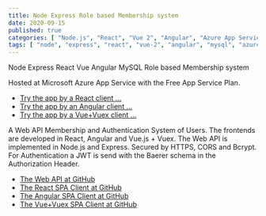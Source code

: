 ```yaml
---
title: Node Express Role based Membership system
date: 2020-09-15
published: true
categories: [ "Node.js", "React", "Vue 2", "Angular", "Azure App Service", "MySQL" ]
tags: [ "node", "express", "react", "vue-2", "angular", "mysql", "azure" ]
---
```



Node Express React Vue Angular MySQL Role based Membership system

Hosted at Microsoft Azure App Service with the Free App Service Plan.

<ul>
<li><a href="https://spa.react.jwt.signup.persteenolsen.com" target="_blank" title="Membership">Try the app by a React client ...</a></li>
<li><a href="https://spa.angular.jwt.signup.persteenolsen.com" target="_blank" title="Membership">Try the app by an Angular client ...</a></li>
<li><a href="https://spa.vue.jwt.signup.persteenolsen.com" target="_blank" title="Membership">Try the app by a Vue+Vuex client ...</a></li>
</ul>

A Web API Membership and Authentication System of Users. The frontends are developed in React, Angular and Vue.js + Vuex. The Web API is implemented in Node.js and Express. Secured by HTTPS, CORS and Bcrypt. For Authentication a JWT is send with the Baerer schema in the Authorization Header.

<ul>
<li><a href="https://github.com/persteenolsen/node-express-jwt-signup-api" target="_blank">The Web API at GitHub</a></li>
<li><a href="https://github.com/persteenolsen/react-spa-jwt-signup-client" target="_blank">The React SPA Client at GitHub</a></li>
<li><a href="https://github.com/persteenolsen/angular-spa-jwt-signup-client" target="_blank">The Angular SPA Client at GitHub</a></li>
<li><a href="https://github.com/persteenolsen/vue-spa-jwt-signup-client" target="_blank">The Vue+Vuex SPA Client at GitHub</a></li>
</ul>


